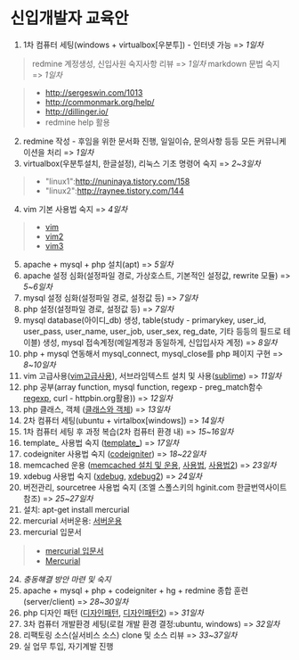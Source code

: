 신입개발자 교육안
===================
 
1. 1차 컴퓨터 세팅(windows + virtualbox[우분투]) - 인터넷 가능 => *1일차*
> redmine 계정생성, 신입사원 숙지사항 리뷰 => *1일차*
> markdown 문법 숙지 => *1일차*

 > - http://sergeswin.com/1013
 > - http://commonmark.org/help/
 > - http://dillinger.io/
 > - redmine help 활용


2. redmine 작성 - 후임을 위한 문서화 진행, 일일이슈, 문의사항 등등 모든 커뮤니케이션을 처리 => *1일차*
3. virtualbox(우분투설치, 한글설정), 리눅스 기초 명령어 숙지 => *2~3일차*
> - "linux1":http://nuninaya.tistory.com/158
> - "linux2":http://raynee.tistory.com/144

4. vim 기본 사용법 숙지 => *4일차*
> - [vim](https://wiki.kldp.org/KoreanDoc/html/Vim_Guide-KLDP/Vim_Guide-KLDP.html)
>-  [vim2](http://yagi815.tistory.com/146)
>-  [vim3](http://slayer95.tistory.com/entry/Tip%25EB%25A6%25AC%25EB%2588%2585%25EC%258A%25A4-vi%25ED%258E%25B8%25EC%25A7%2591%25EA%25B8%25B0-%25EB%25AA%2585%25EB%25A0%25B9%25EC%2596%25B4-%25EB%25AA%25A8%25EC%259D%258C][vim3)

5. apache + mysql + php 설치(apt) => *5일차*
6. apache 설정 심화(설정파일 경로, 가상호스트, 기본적인 설정값, rewrite 모듈) => *5~6일차*
7. mysql 설정 심화(설정파일 경로, 설정값 등) => *7일차*
8. php 설정(설정파일 경로, 설정값 등) => *7일차*
9. mysql database(아이디_db) 생성, table(study - primarykey, user_id, user_pass, user_name, user_job, user_sex, reg_date, 기타 등등의 필드로 테이블) 생성, mysql 접속계정(메일계정과 동일하게, 신입입사자 계정) => *8일차*
10. php + mysql 연동해서 mysql_connect, mysql_close를 php 페이지 구현 => *8~10일차*
11. vim 고급사용([vim고급사용](https://github.com/bling/dotvim)), 서브라임텍스트 설치 및 사용([sublime](https://www.lesstif.com/pages/viewpage.action?pageId=9437318#SublimeText3%EC%84%A4%EC%B9%98%EB%B0%8F%EC%84%A4%EC%A0%95-%EC%84%A4%EC%B9%98)) => *11일차*
12. php 공부(array function, mysql function, regexp - preg_match함수 [regexp](http://www.blrun.net/bbs/zboard.php?id=cap1&no=581), curl - httpbin.org활용)) => *12일차*
13. php 클래스, 객체 ([클래스와 객체](http://php.net/manual/kr/language.oop5.php)) => *13일차*
14. 2차 컴퓨터 세팅(ubuntu + virtalbox[windows]) => *14일차*
15. 1차 컴퓨터 세팅 후 과정 복습(2차 컴퓨터 환경 내) => *15~16일차*
16. template_ 사용법 숙지 ([template_](https://www.xtac.net/)) => *17일차*
17. codeigniter 사용법 숙지 ([codeigniter](http://www.ciboard.co.kr/user_guide/kr/)) => *18~22일차*
18. memcached 운용 ([memcached 설치 및 운용](https://www.digitalocean.com/community/tutorials/how-to-install-and-use-memcache-on-ubuntu-14-04), [사용법](http://php.net/manual/kr/book.memcached.php), [사용법2](http://php.net/manual/kr/book.memcache.php)) => *23일차*
19. xdebug 사용법 숙지 ([xdebug](https://opentutorials.org/course/62/2546), [xdebug2](https://opentutorials.org/course/692/3648)) => *24일차*
20. 버전관리, sourcetree 사용법 숙지 (조엘 스폴스키의 hginit.com 한글번역사이트 참조) => *25~27일차*
21. 설치: apt-get install mercurial
22. mercurial 서버운용: [서버운용](http://btsweet.blogspot.kr/2014/01/install-hgweb-server.html)
23. mercurial 입문서
 > - [mercurial 입문서](https://www.mercurial-scm.org/wiki/KoreanTutorial)
 > - [Mercurial](http://bloodguy.tistory.com/entry/Mercurial-%EC%A1%B0%EC%97%98-%EC%8A%A4%ED%8F%B4%EC%8A%A4%ED%82%A4%EC%9D%98-HgInitcom)
 
24. *충동햬결 방안 마련 및 숙지*
24. apache + mysql + php + codeigniter + hg + redmine 종합 훈련(server/client) => *28~30일차*
26. php 디자인 패턴 ([디자인패턴](http://wafe.github.io/php-the-right-way/pages/Design-Patterns.html), [디자인패턴2](http://designpatternsphpko.readthedocs.io/ko/latest/)) => *31일차*
27. 3차 컴퓨터 개발환경 세팅(로컬 개발 환경 결정:ubuntu, windows) => *32일차*
28. 리팩토링 소스(실서비스 소스) clone 및 소스 리뷰 => *33~37일차*
29. 실 업무 투입, 자기계발 진행
